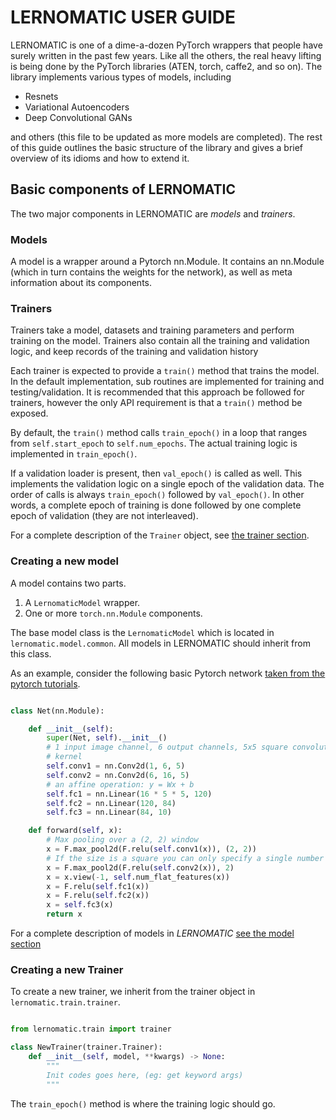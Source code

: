 # LERNOMATIC USER GUIDE 

LERNOMATIC is one of a dime-a-dozen PyTorch wrappers that people have surely written in the past few years. Like all the others, the real heavy lifting is being done by the PyTorch libraries (ATEN, torch, caffe2, and so on). The library implements various types of models, including 

- Resnets
- Variational Autoencoders
- Deep Convolutional GANs

and others (this file to be updated as more models are completed). The rest of this guide outlines the basic structure of the library and gives a brief overview of its idioms and how to extend it.


## Basic components of LERNOMATIC
The two major components in LERNOMATIC are *models* and *trainers*. 

### Models
A model is a wrapper around a Pytorch nn.Module. It contains an nn.Module (which in turn contains the weights for the network), as well as meta information about its components. 



### Trainers
Trainers take a model, datasets and training parameters and perform training on the model. Trainers also contain all the training and validation logic, and keep records of the training and validation history


Each trainer is expected to provide a `train()` method that trains the model. In the default implementation, sub routines are implemented for training and testing/validation. It is recommended that this approach be followed for trainers, however the only API requirement is that a `train()` method be exposed.

By default, the `train()` method calls `train_epoch()` in a loop that ranges from `self.start_epoch` to `self.num_epochs`. The actual training logic is implemented in `train_epoch()`. 

If a validation loader is present, then `val_epoch()` is called as well. This implements the validation logic on a single epoch of the validation data. The order of calls is always `train_epoch()` followed by `val_epoch()`. In other words, a complete epoch of training is done followed by one complete epoch of validation (they are not interleaved).

For a complete description of the `Trainer` object, see [the trainer section](trainer.md).


### Creating a new model
A model contains two parts. 

1. A `LernomaticModel` wrapper. 
2. One or more `torch.nn.Module` components.

The base model class is the `LernomaticModel` which is located in `lernomatic.model.common`. All models in LERNOMATIC should inherit from this class. 

As an example, consider the following basic Pytorch network [taken from the pytorch tutorials](https://pytorch.org/tutorials/beginner/blitz/neural_networks_tutorial.html).

```python

class Net(nn.Module):

    def __init__(self):
        super(Net, self).__init__()
        # 1 input image channel, 6 output channels, 5x5 square convolution
        # kernel
        self.conv1 = nn.Conv2d(1, 6, 5)
        self.conv2 = nn.Conv2d(6, 16, 5)
        # an affine operation: y = Wx + b
        self.fc1 = nn.Linear(16 * 5 * 5, 120)
        self.fc2 = nn.Linear(120, 84)
        self.fc3 = nn.Linear(84, 10)

    def forward(self, x):
        # Max pooling over a (2, 2) window
        x = F.max_pool2d(F.relu(self.conv1(x)), (2, 2))
        # If the size is a square you can only specify a single number
        x = F.max_pool2d(F.relu(self.conv2(x)), 2)
        x = x.view(-1, self.num_flat_features(x))
        x = F.relu(self.fc1(x))
        x = F.relu(self.fc2(x))
        x = self.fc3(x)
        return x

```

For a complete description of models in *LERNOMATIC* [see the model section](models.md)



### Creating a new Trainer 

To create a new trainer, we inherit from the trainer object in `lernomatic.train.trainer`.


```python

from lernomatic.train import trainer

class NewTrainer(trainer.Trainer):
    def __init__(self, model, **kwargs) -> None:
        """
        Init codes goes here, (eg: get keyword args)
        """

```

The `train_epoch()` method is where the training logic should go. 

